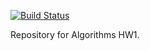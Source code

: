 [![Build Status](https://travis-ci.org/ghartoularos/hw1.svg?branch=master)](https://travis-ci.org/ghartoularos/hw1)

Repository for Algorithms HW1.
